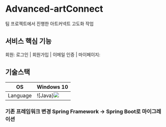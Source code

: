 # Advanced-artConnect
팀 프로젝트에서 진행한 아트커넥트 고도화 작업

## 서비스 핵심 기능
회원: 로그인 | 회원가입 | 이메일 인증 | 
마이페이지: 

## 기술스택
OS | Windows 10
--- | --- |
Language | ![Java}<img src="https://img.shields.io/badge/java-007396?style=for-the-badge&logo=java&logoColor=white"> 

### 기존 프레임워크 변경 Spring Framework -> Spring Boot로 마이그레이션
